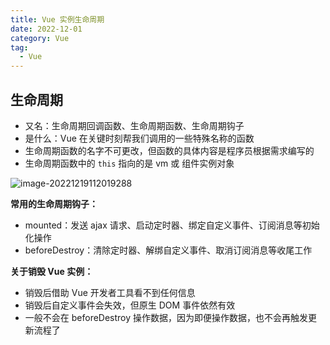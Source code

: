 ```yaml
---
title: Vue 实例生命周期
date: 2022-12-01
category: Vue
tag:
  - Vue
---
```


## 生命周期

- 又名：生命周期回调函数、生命周期函数、生命周期钩子
- 是什么：Vue 在关键时刻帮我们调用的一些特殊名称的函数
- 生命周期函数的名字不可更改，但函数的具体内容是程序员根据需求编写的
- 生命周期函数中的 `this` 指向的是 vm 或 组件实例对象

![image-20221219112019288](http://img.hl1015.top/work/image-20221219112019288.png)

**常用的生命周期钩子：**

- mounted：发送 ajax 请求、启动定时器、绑定自定义事件、订阅消息等初始化操作
- beforeDestroy：清除定时器、解绑自定义事件、取消订阅消息等收尾工作

**关于销毁 Vue 实例：**

- 销毁后借助 Vue 开发者工具看不到任何信息
- 销毁后自定义事件会失效，但原生 DOM 事件依然有效
- 一般不会在 beforeDestroy 操作数据，因为即便操作数据，也不会再触发更新流程了